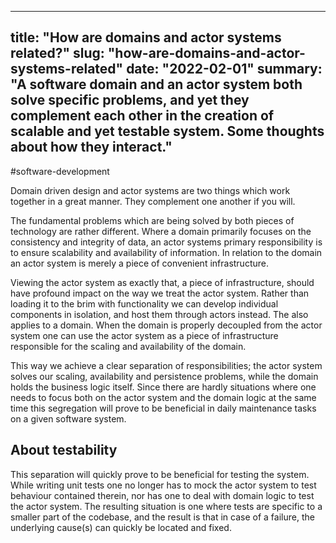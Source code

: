 
---
title: "How are domains and actor systems related?"
slug: "how-are-domains-and-actor-systems-related"
date: "2022-02-01"
summary: "A software domain and an actor system both solve specific problems, and yet they complement each other in the creation of scalable and yet testable system. Some thoughts about how they interact."
---

#software-development

Domain driven design and actor systems are two things which work together in a great manner. They complement one another if you will.

The fundamental problems which are being solved by both pieces of technology are rather different. Where a domain primarily focuses on the consistency and integrity of data, an actor systems primary responsibility is to ensure scalability and availability of information. In relation to the domain an actor system is merely a piece of convenient infrastructure.

Viewing the actor system as exactly that, a piece of infrastructure, should have profound impact on the way we treat the actor system. Rather than loading it to the brim with functionality we can develop individual components in isolation, and host them through actors instead. The also applies to a domain. When the domain is properly decoupled from the actor system one can use the actor system as a piece of infrastructure responsible for the scaling and availability of the domain.

This way we achieve a clear separation of responsibilities; the actor system solves our scaling, availability and persistence problems, while the domain holds the business logic itself. Since there are hardly situations where one needs to focus both on the actor system and the domain logic at the same time this segregation will prove to be beneficial in daily maintenance tasks on a given software system.

## About testability
This separation will quickly prove to be beneficial for testing the system. While writing unit tests one no longer has to mock the actor system to test behaviour contained therein, nor has one to deal with domain logic to test the actor system. The resulting situation is one where tests are specific to a smaller part of the codebase, and the result is that in case of a failure, the underlying cause(s) can quickly be located and fixed.
